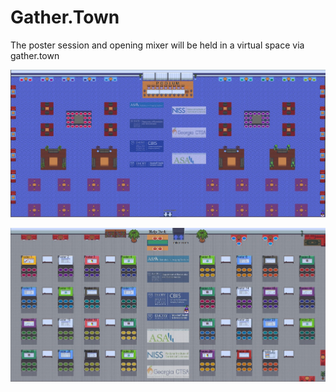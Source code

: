 # Gather.Town

The poster session and opening mixer will be held in a virtual space via gather.town

![mixerroom](/assets/mixer_room.JPG)


![posterroom](/assets/poster_room.JPG)
